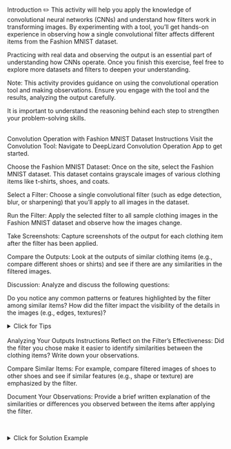 <!-- # Dive into Convolutional Operations: Exploring the Fashion MNIST Dataset -->
Introduction :pencil2:
This activity will help you apply the knowledge of convolutional neural networks (CNNs) and understand how filters work in transforming images. By experimenting with a tool, you’ll get hands-on experience in observing how a single convolutional filter affects different items from the Fashion MNIST dataset.

Practicing with real data and observing the output is an essential part of understanding how CNNs operate. Once you finish this exercise, feel free to explore more datasets and filters to deepen your understanding.

Note: This activity provides guidance on using the convolutional operation tool and making observations. Ensure you engage with the tool and the results, analyzing the output carefully.

It is important to understand the reasoning behind each step to strengthen your problem-solving skills.

<br>
Convolution Operation with Fashion MNIST Dataset
Instructions
Visit the Convolution Tool: Navigate to DeepLizard Convolution Operation App to get started.

Choose the Fashion MNIST Dataset: Once on the site, select the Fashion MNIST dataset. This dataset contains grayscale images of various clothing items like t-shirts, shoes, and coats.

Select a Filter: Choose a single convolutional filter (such as edge detection, blur, or sharpening) that you’ll apply to all images in the dataset.

Run the Filter: Apply the selected filter to all sample clothing images in the Fashion MNIST dataset and observe how the images change.

Take Screenshots: Capture screenshots of the output for each clothing item after the filter has been applied.

Compare the Outputs: Look at the outputs of similar clothing items (e.g., compare different shoes or shirts) and see if there are any similarities in the filtered images.

Discussion: Analyze and discuss the following questions:

Do you notice any common patterns or features highlighted by the filter among similar items?
How did the filter impact the visibility of the details in the images (e.g., edges, textures)?
<br> <details style="font-size: 14px; cursor: pointer; outline: none;"> <summary> Click for Tips </summary>
Filters like edge detection emphasize the outlines of objects, making it easier to spot similarities in structure.
Blur filters tend to smooth out details but may highlight overall shapes.
Pay attention to how the filter affects features like seams, collars, and textures on the clothing.
</details> <br>
Analyzing Your Outputs
Instructions
Reflect on the Filter’s Effectiveness: Did the filter you chose make it easier to identify similarities between the clothing items? Write down your observations.

Compare Similar Items: For example, compare filtered images of shoes to other shoes and see if similar features (e.g., shape or texture) are emphasized by the filter.

Document Your Observations: Provide a brief written explanation of the similarities or differences you observed between the items after applying the filter.

<br> <details style="font-size: 14px; cursor: pointer; outline: none;"> <summary> Click for Solution Example </summary>
The edge detection filter highlighted the seams and outlines of t-shirts, making it easier to identify items with similar stitching patterns. Shoes had distinct edges that were clearly visible after filtering, especially the soles and laces, which appeared similar across different types of shoes.

</details>
